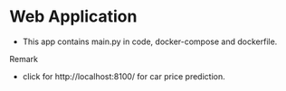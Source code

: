 # Web Application
- This app contains main.py in code, docker-compose and dockerfile.
 
 Remark
 - click for http://localhost:8100/ for car price prediction.

